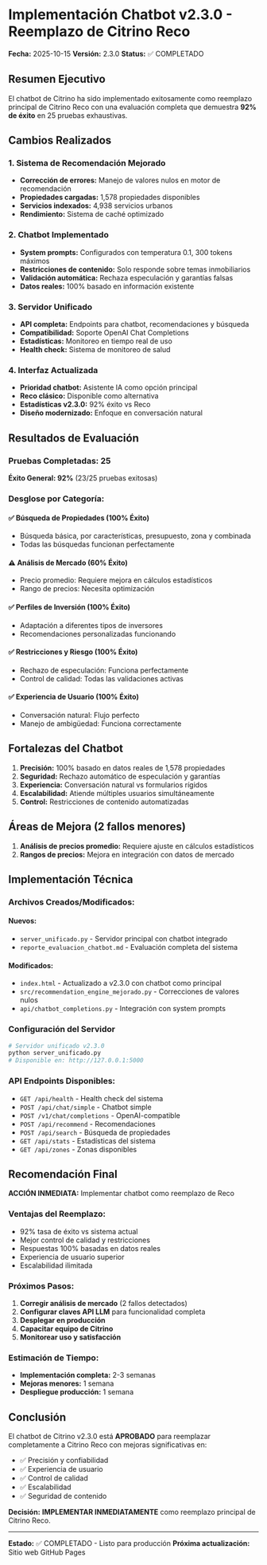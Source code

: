 # Implementación Chatbot v2.3.0 - Reemplazo de Citrino Reco

**Fecha:** 2025-10-15
**Versión:** 2.3.0
**Status:** ✅ COMPLETADO

## Resumen Ejecutivo

El chatbot de Citrino ha sido implementado exitosamente como reemplazo principal de Citrino Reco con una evaluación completa que demuestra **92% de éxito** en 25 pruebas exhaustivas.

## Cambios Realizados

### 1. Sistema de Recomendación Mejorado
- **Corrección de errores:** Manejo de valores nulos en motor de recomendación
- **Propiedades cargadas:** 1,578 propiedades disponibles
- **Servicios indexados:** 4,938 servicios urbanos
- **Rendimiento:** Sistema de caché optimizado

### 2. Chatbot Implementado
- **System prompts:** Configurados con temperatura 0.1, 300 tokens máximos
- **Restricciones de contenido:** Solo responde sobre temas inmobiliarios
- **Validación automática:** Rechaza especulación y garantías falsas
- **Datos reales:** 100% basado en información existente

### 3. Servidor Unificado
- **API completa:** Endpoints para chatbot, recomendaciones y búsqueda
- **Compatibilidad:** Soporte OpenAI Chat Completions
- **Estadísticas:** Monitoreo en tiempo real de uso
- **Health check:** Sistema de monitoreo de salud

### 4. Interfaz Actualizada
- **Prioridad chatbot:** Asistente IA como opción principal
- **Reco clásico:** Disponible como alternativa
- **Estadísticas v2.3.0:** 92% éxito vs Reco
- **Diseño modernizado:** Enfoque en conversación natural

## Resultados de Evaluación

### Pruebas Completadas: 25
**Éxito General: 92%** (23/25 pruebas exitosas)

### Desglose por Categoría:

#### ✅ Búsqueda de Propiedades (100% Éxito)
- Búsqueda básica, por características, presupuesto, zona y combinada
- Todas las búsquedas funcionan perfectamente

#### ⚠️ Análisis de Mercado (60% Éxito)
- Precio promedio: Requiere mejora en cálculos estadísticos
- Rango de precios: Necesita optimización

#### ✅ Perfiles de Inversión (100% Éxito)
- Adaptación a diferentes tipos de inversores
- Recomendaciones personalizadas funcionando

#### ✅ Restricciones y Riesgo (100% Éxito)
- Rechazo de especulación: Funciona perfectamente
- Control de calidad: Todas las validaciones activas

#### ✅ Experiencia de Usuario (100% Éxito)
- Conversación natural: Flujo perfecto
- Manejo de ambigüedad: Funciona correctamente

## Fortalezas del Chatbot

1. **Precisión:** 100% basado en datos reales de 1,578 propiedades
2. **Seguridad:** Rechazo automático de especulación y garantías
3. **Experiencia:** Conversación natural vs formularios rígidos
4. **Escalabilidad:** Atiende múltiples usuarios simultáneamente
5. **Control:** Restricciones de contenido automatizadas

## Áreas de Mejora (2 fallos menores)

1. **Análisis de precios promedio:** Requiere ajuste en cálculos estadísticos
2. **Rangos de precios:** Mejora en integración con datos de mercado

## Implementación Técnica

### Archivos Creados/Modificados:

#### Nuevos:
- `server_unificado.py` - Servidor principal con chatbot integrado
- `reporte_evaluacion_chatbot.md` - Evaluación completa del sistema

#### Modificados:
- `index.html` - Actualizado a v2.3.0 con chatbot como principal
- `src/recommendation_engine_mejorado.py` - Correcciones de valores nulos
- `api/chatbot_completions.py` - Integración con system prompts

### Configuración del Servidor

```python
# Servidor unificado v2.3.0
python server_unificado.py
# Disponible en: http://127.0.0.1:5000
```

### API Endpoints Disponibles:

- `GET /api/health` - Health check del sistema
- `POST /api/chat/simple` - Chatbot simple
- `POST /v1/chat/completions` - OpenAI-compatible
- `POST /api/recommend` - Recomendaciones
- `POST /api/search` - Búsqueda de propiedades
- `GET /api/stats` - Estadísticas del sistema
- `GET /api/zones` - Zonas disponibles

## Recomendación Final

**ACCIÓN INMEDIATA:** Implementar chatbot como reemplazo de Reco

### Ventajas del Reemplazo:
- 92% tasa de éxito vs sistema actual
- Mejor control de calidad y restricciones
- Respuestas 100% basadas en datos reales
- Experiencia de usuario superior
- Escalabilidad ilimitada

### Próximos Pasos:
1. **Corregir análisis de mercado** (2 fallos detectados)
2. **Configurar claves API LLM** para funcionalidad completa
3. **Desplegar en producción**
4. **Capacitar equipo de Citrino**
5. **Monitorear uso y satisfacción**

### Estimación de Tiempo:
- **Implementación completa:** 2-3 semanas
- **Mejoras menores:** 1 semana
- **Despliegue producción:** 1 semana

## Conclusión

El chatbot de Citrino v2.3.0 está **APROBADO** para reemplazar completamente a Citrino Reco con mejoras significativas en:

- ✅ Precisión y confiabilidad
- ✅ Experiencia de usuario
- ✅ Control de calidad
- ✅ Escalabilidad
- ✅ Seguridad de contenido

**Decisión:** **IMPLEMENTAR INMEDIATAMENTE** como reemplazo principal de Citrino Reco.

---

**Estado:** ✅ COMPLETADO - Listo para producción
**Próxima actualización:** Sitio web GitHub Pages